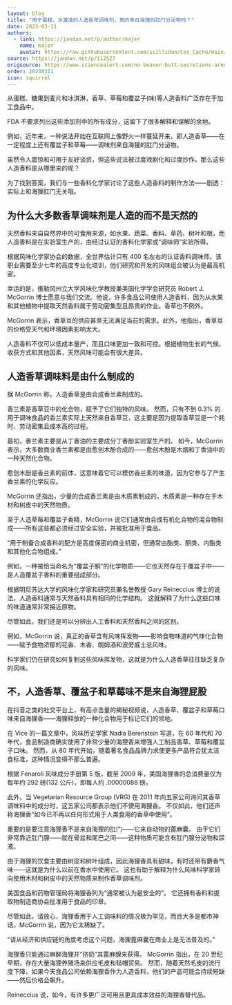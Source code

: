 ```yaml
---
layout: blog
title: "用于蛋糕、冰激凌的人造香草调味剂，真的来自海狸的肛门分泌物吗？"
date: 2023-03-11
authors:
  - link: https://jandan.net/p/author/majer
    name: majer
    avatar: https://raw.githubusercontent.com/scillidan/Cos_Cache/main/avater/jin.png
source: https://jandan.net/p/112527
origsource: https://www.sciencealert.com/no-beaver-butt-secretions-arent-used-to-make-artificial-vanilla-any-more
order: 20230311
icon: squirrel
---
```


从蛋糕、糖果到麦片和冰淇淋，香草、草莓和覆盆子(味)等人造香料广泛存在于加工食品中。

FDA 不要求列出这些添加剂中的所有成分，这留下了很多解释和误解的余地。

例如，近年来，一种说法开始在互联网上像野火一样蔓延开来，即人造香草——在一定程度上还有覆盆子和草莓——调味剂来自海狸的肛门分泌物。

虽然令人震惊和可用于友好谈资，但这些说法被过度戏剧化和过度炒作。那么这些人造香料是从哪里来的呢？

为了找到答案，我们与一些香料化学家讨论了这些人造香料的制作方法——剧透：实际上和海狸肛门无关哦。

## 为什么大多数香草调味剂是人造的而不是天然的

天然香料来自自然界中的可食用来源，如水果、蔬菜、香料、草药、树叶和根，而人造香料是在实验室生产的，由经过认证的香料化学家或“调味师”实验所得。

根据风味化学家协会的数据，全世界估计只有 400 名左右的认证香料调味师。该职业需要至少七年的高度专业化培训，他们研究和开发的风味组合被认为是最高机密。

幸运的是，俄勒冈州立大学风味化学教授兼美国化学学会研究员 Robert J. McGorrin 博士愿意与我们交流。他说，许多食品公司使用人造香料，因为从水果和其他植物中提取天然香料属于劳动密集型且昂贵的作业。香草也不例外。

McGorrin 表示，香草豆的供应甚至无法满足当前的需求。此外，他指出，香草豆的价格受天气和环境因素影响太大。

人造香料不仅可以低成本量产，而且口味更加一致和可控。根据植物生长的气候、收获方式和其他因素，天然风味可能会有很大差异。

## 人造香草调味料是由什么制成的

据 McGorrin 称，人造香草是由合成香兰素制成的。

香兰素是香草豆中的化合物，赋予了它们独特的风味。 然而，只有不到 0.3% 的用于调味食品的香兰素实际上天然来自香草豆，这主要是因为提取香草豆是一个耗时、劳动密集且成本高的过程。

最初，香兰素主要是从丁香油的主要成分丁香酚实验室生产的。 如今，McGorrin 表示，大多数商业香兰素都是由愈创木酚合成的——愈创木酚是木烟和丁香油中的一种天然化合物。

愈创木酚是香兰素的前体，这意味着它可以模仿香兰素的味道，因为它参与了产生香兰素的化学反应。

McGorrin 还指出，少量的合成香兰素是由木质素制成的，木质素是一种存在于木材和树皮中的天然物质。

至于人造草莓和覆盆子香精，McGorrin 说它们通常由合成有机化合物的混合物制成——所有这些都必须经过安全实验，并被批准用于食品。

“用于制备合成香料的配方是高度保密的商业机密，但通常由酯类、酮类、内酯类和其他化合物组成。”

例如，一种被恰当命名为“覆盆子酮”的化学物质——它也天然存在于覆盆子中——是人造覆盆子香料的重要组成部分。

根据明尼苏达大学的风味化学家和研究员兼名誉教授 Gary Reineccius 博士的说法，人造香料通常与天然香料具有相同的化学结构。 这就解释了为什么这些口味的味道通常非常接近原物。

尽管如此，我们还是可以分辨出人工香料和天然香料之间的区别。

例如，McGorrin 说，真正的香草含有风味挥发物——影响食物味道的气味化合物——赋予食物浓郁的花香、木香、朗姆酒和波旁威士忌风味。

科学家们仍在研究如何复制这些风味挥发物，这就是为什么人造香草往往缺乏复杂的风味。

## 不，人造香草、覆盆子和草莓味不是来自海狸屁股

在抖音之类的社交平台上，有高点击量的揭秘视频说，人造香草、覆盆子和草莓口味来自海狸香——海狸释放的一种化合物用于标记它们的领地。

在 Vice 的一篇文章中，风味历史学家 Nadia Berenstein 写道，在 60 年代和 70 年代，食品制造商确实使用了非常少量的海狸香来增强人工制品香草、草莓和覆盆子口味。 然而，从 80 年代开始，随着著名食品品牌力求使更多产品符合犹太洁食标准，这种情况变得不那么普遍。

根据 Fenaroli 风味成分手册第 5 版，截至 2009 年，美国海狸香的总消费量仅为每年约 292 磅(132 公斤)，即每人约 .00000088 磅。

此外，当 Vegetarian Resource Group (VRG) 在 2011 年向五家公司询问其香草调味料中的成分时，这五家公司都表示他们不使用海狸香。 不仅如此，他们还声称海狸香“如今已不再以任何形式用于人类食用的香草中使用”。

重要的是要注意海狸香不是来自海狸的肛门——它来自动物的蓖麻囊。 由于它们非常靠近肛门腺——就在骨盆和尾巴之间——这种物质可能含有肛门腺分泌物和尿液。

由于海狸的饮食主要由树皮和树叶组成，因此海狸香具有甜味，有时还带有麝香气味——这就是为什么以前在香水中使用它。 这也有助于解释为什么风味科学家转向使用木材和树皮中的天然物质来制作香草调味剂。

美国食品和药物管理局将海狸香列为“通常被认为是安全的”。 它还拥有香料和提取物制造商协会批准用于食品的印章。

尽管如此，请放心，海狸香用于人工调味料的情况极为罕见，而且大多是都市神话。McGorrin 说，因为它太稀缺了。

“请从经济和供应链的角度考虑这个问题，海狸蓖麻囊在商业上是无法普及的。”

海狸香只能通过麻醉海狸并“挤奶”其蓖麻腺来获得。 McGorrin 指出，在 20 世纪早期，存在大量海狸养殖场来供应毛皮和毡帽贸易。 然而，随着天然毛皮的流行度下降，如果今天食品公司依赖海狸香作为人造香料，他们的产品可能会持续短缺——然后价格会飙升。

Reineccius 说，如今，有许多更广泛可用且更具成本效益的海狸香替代品。